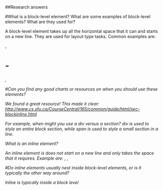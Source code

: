 ##Research answers

#What is a block-level element? What are some examples of block-level elements? What are they used for?

A block-level element takes up all the horizontal space that it can and starts on a new line. They are used for layout type tasks. Common examples are: 
     <div> , <h1> - <h6>, <form> 


#Can you find any good charts or resources on when you should use these elements? 

We found a great resource! This made it clear: http://www.cs.sfu.ca/CourseCentral/165/common/guide/html/sec-blockinline.html

For example, when might you use a div versus a section?
div is used to style an entire block section, while span is used to style a small section in a line. 

What is an inline element?

An inline element is does not start on a new line and only takes the space that it requires. Example are:
    <span>, <a>, <img>

#Do inline elements usually nest inside block-level elements, or is it typically the other way around?

Inline is typically inside a block level